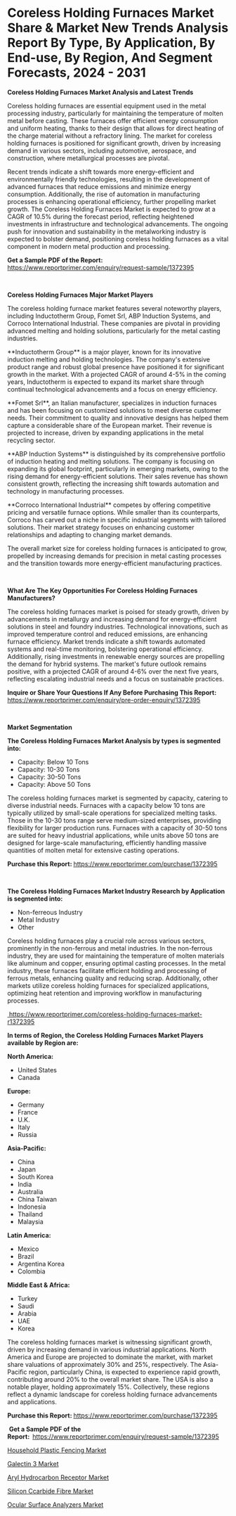 <p><h1>Coreless Holding Furnaces Market Share & Market New Trends Analysis Report By Type, By Application, By End-use, By Region, And Segment Forecasts, 2024 - 2031</h1></p><p><strong>Coreless Holding Furnaces Market Analysis and Latest Trends</strong></p>
<p><p>Coreless holding furnaces are essential equipment used in the metal processing industry, particularly for maintaining the temperature of molten metal before casting. These furnaces offer efficient energy consumption and uniform heating, thanks to their design that allows for direct heating of the charge material without a refractory lining. The market for coreless holding furnaces is positioned for significant growth, driven by increasing demand in various sectors, including automotive, aerospace, and construction, where metallurgical processes are pivotal.</p><p>Recent trends indicate a shift towards more energy-efficient and environmentally friendly technologies, resulting in the development of advanced furnaces that reduce emissions and minimize energy consumption. Additionally, the rise of automation in manufacturing processes is enhancing operational efficiency, further propelling market growth. The Coreless Holding Furnaces Market is expected to grow at a CAGR of 10.5% during the forecast period, reflecting heightened investments in infrastructure and technological advancements. The ongoing push for innovation and sustainability in the metalworking industry is expected to bolster demand, positioning coreless holding furnaces as a vital component in modern metal production and processing.</p></p>
<p><strong>Get a Sample PDF of the Report:&nbsp;</strong> <a href="https://www.reportprimer.com/enquiry/request-sample/1372395">https://www.reportprimer.com/enquiry/request-sample/1372395</a></p>
<p>&nbsp;</p>
<p><strong>Coreless Holding Furnaces Major Market Players</strong></p>
<p><p>The coreless holding furnace market features several noteworthy players, including Inductotherm Group, Fomet Srl, ABP Induction Systems, and Corroco International Industrial. These companies are pivotal in providing advanced melting and holding solutions, particularly for the metal casting industries.</p><p>**Inductotherm Group** is a major player, known for its innovative induction melting and holding technologies. The company's extensive product range and robust global presence have positioned it for significant growth in the market. With a projected CAGR of around 4-5% in the coming years, Inductotherm is expected to expand its market share through continual technological advancements and a focus on energy efficiency.</p><p>**Fomet Srl**, an Italian manufacturer, specializes in induction furnaces and has been focusing on customized solutions to meet diverse customer needs. Their commitment to quality and innovative designs has helped them capture a considerable share of the European market. Their revenue is projected to increase, driven by expanding applications in the metal recycling sector.</p><p>**ABP Induction Systems** is distinguished by its comprehensive portfolio of induction heating and melting solutions. The company is focusing on expanding its global footprint, particularly in emerging markets, owing to the rising demand for energy-efficient solutions. Their sales revenue has shown consistent growth, reflecting the increasing shift towards automation and technology in manufacturing processes.</p><p>**Corroco International Industrial** competes by offering competitive pricing and versatile furnace options. While smaller than its counterparts, Corroco has carved out a niche in specific industrial segments with tailored solutions. Their market strategy focuses on enhancing customer relationships and adapting to changing market demands.</p><p>The overall market size for coreless holding furnaces is anticipated to grow, propelled by increasing demands for precision in metal casting processes and the transition towards more energy-efficient manufacturing practices.</p></p>
<p>&nbsp;</p>
<p><strong>What Are The Key Opportunities For Coreless Holding Furnaces Manufacturers?</strong></p>
<p><p>The coreless holding furnaces market is poised for steady growth, driven by advancements in metallurgy and increasing demand for energy-efficient solutions in steel and foundry industries. Technological innovations, such as improved temperature control and reduced emissions, are enhancing furnace efficiency. Market trends indicate a shift towards automated systems and real-time monitoring, bolstering operational efficiency. Additionally, rising investments in renewable energy sources are propelling the demand for hybrid systems. The market's future outlook remains positive, with a projected CAGR of around 4-6% over the next five years, reflecting escalating industrial needs and a focus on sustainable practices.</p></p>
<p><strong>Inquire or Share Your Questions If Any Before Purchasing This Report:</strong> <a href="https://www.reportprimer.com/enquiry/pre-order-enquiry/1372395">https://www.reportprimer.com/enquiry/pre-order-enquiry/1372395</a></p>
<p>&nbsp;</p>
<p><strong>Market Segmentation</strong></p>
<p><strong>The Coreless Holding Furnaces Market Analysis by types is segmented into:</strong></p>
<p><ul><li>Capacity: Below 10 Tons</li><li>Capacity: 10-30 Tons</li><li>Capacity: 30-50 Tons</li><li>Capacity: Above 50 Tons</li></ul></p>
<p><p>The coreless holding furnaces market is segmented by capacity, catering to diverse industrial needs. Furnaces with a capacity below 10 tons are typically utilized by small-scale operations for specialized melting tasks. Those in the 10-30 tons range serve medium-sized enterprises, providing flexibility for larger production runs. Furnaces with a capacity of 30-50 tons are suited for heavy industrial applications, while units above 50 tons are designed for large-scale manufacturing, efficiently handling massive quantities of molten metal for extensive casting operations.</p></p>
<p><strong>Purchase this Report:&nbsp;</strong><a href="https://www.reportprimer.com/purchase/1372395">https://www.reportprimer.com/purchase/1372395</a></p>
<p>&nbsp;</p>
<p><strong>The Coreless Holding Furnaces Market Industry Research by Application is segmented into:</strong></p>
<p><ul><li>Non-ferreous Industry</li><li>Metal Industry</li><li>Other</li></ul></p>
<p><p>Coreless holding furnaces play a crucial role across various sectors, prominently in the non-ferrous and metal industries. In the non-ferrous industry, they are used for maintaining the temperature of molten materials like aluminum and copper, ensuring optimal casting processes. In the metal industry, these furnaces facilitate efficient holding and processing of ferrous metals, enhancing quality and reducing scrap. Additionally, other markets utilize coreless holding furnaces for specialized applications, optimizing heat retention and improving workflow in manufacturing processes.</p></p>
<p><a href="https://www.reportprimer.com/coreless-holding-furnaces-market-r1372395">&nbsp;https://www.reportprimer.com/coreless-holding-furnaces-market-r1372395</a></p>
<p><strong>In terms of Region, the Coreless Holding Furnaces Market Players available by Region are:</strong></p>
<p>
    <p> <strong> North America: </strong>
        <ul>
            <li>United States</li>
            <li>Canada</li>
        </ul>
        </p> 
    <p> <strong> Europe: </strong>
        <ul>
            <li>Germany</li>
            <li>France</li>
            <li>U.K.</li>
            <li>Italy</li>
            <li>Russia</li>
        </ul>
        </p> 
    <p> <strong> Asia-Pacific: </strong>
        <ul>
            <li>China</li>
            <li>Japan</li>
            <li>South Korea</li>
            <li>India</li>
            <li>Australia</li>
            <li>China Taiwan</li>
            <li>Indonesia</li>
            <li>Thailand</li>
            <li>Malaysia</li>
        </ul>
        </p> 
    <p> <strong> Latin America: </strong>
        <ul>
            <li>Mexico</li>
            <li>Brazil</li>
            <li>Argentina Korea</li>
            <li>Colombia</li>
        </ul>
        </p> 
    <p> <strong> Middle East & Africa: </strong>
        <ul>
            <li>Turkey</li>
            <li>Saudi</li>
            <li>Arabia</li>
            <li>UAE</li>
            <li>Korea</li>
        </ul>
    </p>
    </p>
<p><p>The coreless holding furnaces market is witnessing significant growth, driven by increasing demand in various industrial applications. North America and Europe are projected to dominate the market, with market share valuations of approximately 30% and 25%, respectively. The Asia-Pacific region, particularly China, is expected to experience rapid growth, contributing around 20% to the overall market share. The USA is also a notable player, holding approximately 15%. Collectively, these regions reflect a dynamic landscape for coreless holding furnace advancements and applications.</p></p>
<p><strong>Purchase this Report: </strong><a href="https://www.reportprimer.com/purchase/1372395">https://www.reportprimer.com/purchase/1372395</a></p>
<p>&nbsp;<strong>Get a Sample PDF of the Report:&nbsp;&nbsp;</strong><a href="https://www.reportprimer.com/enquiry/request-sample/1372395">https://www.reportprimer.com/enquiry/request-sample/1372395</a></p>
<p><strong></strong></p>
<p><p><a href="https://medium.com/@urinerybladda3666/household-plastic-fencing-market-global-market-insights-and-sales-trends-2024-to-2031-85add2867252">Household Plastic Fencing Market</a></p><p><a href="https://www.linkedin.com/pulse/galectin-3-market-global-trends-forecast-2024-2031-research-bud-ujh0e">Galectin 3 Market</a></p><p><a href="https://www.linkedin.com/pulse/global-perspectives-aryl-hydrocarbon-receptor-market-trends-3c24e">Aryl Hydrocarbon Receptor Market</a></p><p><a href="https://issuu.com/reportprime-2/docs/silicon-ccarbide-fibre-market-size-_a4c0f79e3e4edd">Silicon Ccarbide Fibre Market</a></p><p><a href="https://github.com/NathanColeman327/Market-Research-Report-List-1/blob/main/ocular-surface-analyzers-market.md">Ocular Surface Analyzers Market</a></p></p>